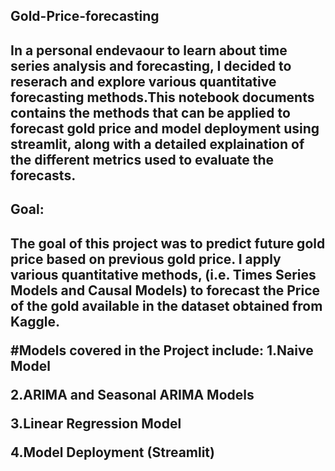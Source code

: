 <h2>Gold-Price-forecasting<h2>
In a personal endevaour to learn about time series analysis and forecasting, I decided to reserach and explore various quantitative forecasting methods.This notebook documents contains the methods that can be applied to forecast gold price and model deployment using streamlit, along with a detailed explaination of the different metrics used to evaluate the forecasts.

<h2>Goal:<h2>
The goal of this project was to predict future gold price based on previous gold price. I apply various quantitative methods, (i.e. Times Series Models and Causal Models) to forecast the Price of the gold available in the dataset obtained from Kaggle.

#Models covered in the Project include:
1.Naive Model

2.ARIMA and Seasonal ARIMA Models

3.Linear Regression Model

4.Model Deployment (Streamlit)
